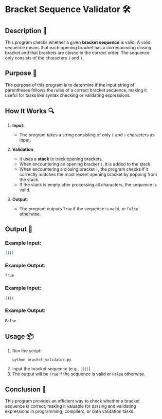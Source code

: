 # Bracket Sequence Validator 🛠️

## Description 📝

This program checks whether a given **bracket sequence** is valid.
A valid sequence means that each opening bracket has a corresponding closing bracket and that brackets are closed in the correct order.
The sequence only consists of the characters `(` and `)`.

## Purpose 🎯

The purpose of this program is to determine if the input string of parentheses follows the rules of a correct bracket sequence, making it useful for tasks like syntax checking or validating expressions.

## How It Works 🔍

1. **Input**:

    - The program takes a string consisting of only `(` and `)` characters as input.

2. **Validation**:

    - It uses a **stack** to track opening brackets.
    - When encountering an opening bracket `(`, it is added to the stack.
    - When encountering a closing bracket `)`, the program checks if it correctly matches the most recent opening bracket by popping from the stack.
    - If the stack is empty after processing all characters, the sequence is valid.

3. **Output**:
    - The program outputs `True` if the sequence is valid, or `False` otherwise.

## Output 📜

### Example Input:

```sh
(())
```

### Example Output:

```sh
True
```

### Example Input:

```sh
())(
```

### Example Output:

```sh
False
```

## Usage 📦

1. Run the script:
    ```sh
    python bracket_validator.py
    ```
2. Input the bracket sequence (e.g., `(())`).
3. The output will be `True` if the sequence is valid or `False` otherwise.

## Conclusion 🚀

This program provides an efficient way to check whether a bracket sequence is correct, making it valuable for parsing and validating expressions in programming, compilers, or data validation tasks.
